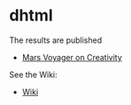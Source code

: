 # dhtml

The results are published
* [Mars Voyager on Creativity](https://marsvoyagerhab.github.io/dhtml/)

See the Wiki:
* [Wiki](https://github.com/marsvoyagerhab/dhtml/wiki)
